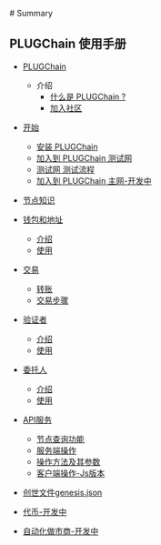 ‌# Summary​

## PLUGChain 使用手册


* [PLUGChain]()

    * 介绍
        * [什么是 PLUGChain ?](README.md)
        * [加入社区]()
    
* [开始](./cn/installation.md)    

    * [安装 PLUGChain](./cn/installation.md)    
    * [加入到 PLUGChain 测试网](./cn/testnet.md)    
    * [测试网 测试流程 ](./cn/testnet-process.md)    
    * [加入到 PLUGChain 主网-开发中]()

* [节点知识](./cn/node/README.md)  

* [钱包和地址](./cn/basic/accounts-faq.md)

    * [介绍](./cn/basic/accounts-faq.md)
    * [使用](./cn/basic/accounts.md)

* [交易](./cn/basic/tx.md)

    * [转账](./cn/basic/tx.md)
    * [交易步骤](./cn/basic/txs.md)

* [验证者](./cn/validators/validator-faq.md)

    * [介绍](./cn/validators/validator-faq.md)   
    * [使用](./cn/validators/validator-setup.md)   

* [委托人](./cn/delegators/delegator-faq.md)

    * [介绍](./cn/delegators/delegator-faq.md)   
    * [使用](./cn/delegators/delegator-setup.md)  

* [API服务](./cn/api/swagger-api.md)
    * [节点查询功能](./cn/api/swagger-api.md)
    * [服务端操作](./cn/api/txs.md)
    * [操作方法及其参数](./cn/api/proto-docs.md)
    * [客户端操作-Js版本](https://github.com/oracleNetworkProtocol/cosmjs)

* [创世文件genesis.json](./cn/basic/genesis.md)   

* [代币-开发中]()   

* [自动化做市商-开发中]()   